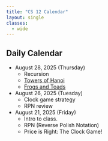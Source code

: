 ```yaml
---
title: "CS 12 Calendar"
layout: single
classes:
  - wide
---
```


## Daily Calendar

- August 28, 2025 (Thursday)
    - Recursion
    - [Towers of Hanoi](https://www.mathsisfun.com/games/towerofhanoi.html)
    - [Frogs and Toads](https://data.bangtech.com/algorithm/switch_frogs_to_the_opposite_side.htm)
- August 26, 2025 (Tuesday)
    - Clock game strategy
    - RPN review
- August 21, 2025 (Friday)
    - Intro to class.
    - RPN (Reverse Polish Notation)
    - Price is Right: The Clock Game!
